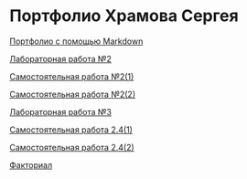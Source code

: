 # Портфолио Храмова Сергея
<a href="https://github.com/Serega89Kh/Serega89Kh.github.io/blob/master/BIO.md">Портфолио с помощью Markdown</a>

<a href="https://repl.it/@Serega89Kh/Truth-table">Лабораторная работа №2</a>

<a href="https://repl.it/@Serega89Kh/Template-for-assignment-1">Самостоятельная работа №2(1)</a>

<a href="https://repl.it/@Serega89Kh/Template-for-assignment-1-1">Самостоятельная работа №2(2)</a>

<a href="https://repl.it/@Serega89Kh/20-09-18">Лабораторная работа №3</a>

<a href="https://repl.it/@Serega89Kh/function17">Самостоятельная работа 2.4(1)</a>

<a href="https://repl.it/@Serega89Kh/function18">Самостоятельная работа 2.4(2)</a>

<a href="https://repl.it/@Serega89Kh/Fact">Факториал</a>
